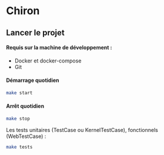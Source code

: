 # Chiron

## Lancer le projet 

####  Requis sur la machine de développement :
* Docker et docker-compose
* Git

#### Démarrage quotidien

```bash
make start
```

#### Arrêt quotidien 

```bash
make stop
```

Les tests unitaires (TestCase ou KernelTestCase), fonctionnels (WebTestCase) :

```bash
make tests
```
